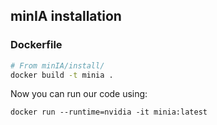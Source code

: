 ## minIA installation

### Dockerfile 
```bash
# From minIA/install/
docker build -t minia .
```

Now you can run our code using: 

```
docker run --runtime=nvidia -it minia:latest
```
